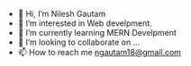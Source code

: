- 👋 Hi, I’m Nilesh Gautam
- 👀 I’m interested in Web develpment.
- 🌱 I’m currently learning MERN Develpment
- 💞️ I’m looking to collaborate on ...
- 📫 How to reach me ngautam18@gmail.com
<!---
nileshgautam/nileshgautam is a ✨ special ✨ repository because its `README.md` (this file) appears on your GitHub profile.
You can click the Preview link to take a look at your changes.
--->

